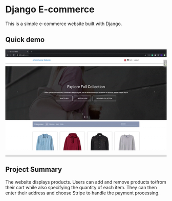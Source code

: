 # Django E-commerce

This is a simple e-commerce website built with Django.

## Quick demo

![alt text](https://github.com/ishanibhansali/eCommerce-Website/blob/master/Demo.gif)

---

## Project Summary

The website displays products. Users can add and remove products to/from their cart while also specifying the quantity of each item. They can then enter their address and choose Stripe to handle the payment processing.
